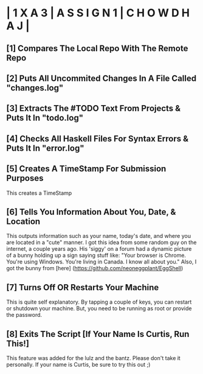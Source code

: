|   1 X A 3   |   A S S I G N 1   |   C H O W D H A J   | 
=========================================================

## [1] Compares The Local Repo With The Remote Repo

## [2] Puts All Uncommited Changes In A File Called "changes.log"

## [3] Extracts The #TODO Text From Projects & Puts It In "todo.log"

## [4] Checks All Haskell Files For Syntax Errors & Puts It In "error.log"

## [5] Creates A TimeStamp For Submission Purposes
This creates a TimeStamp 

## [6] Tells You Information About You, Date, & Location
This outputs information such as your name, today's date, and where you are located in a "cute" manner. I got this idea from some random guy on the internet, a couple years ago. His 'siggy' on a forum had a dynamic picture of a bunny holding up a sign saying stuff like: "Your browser is Chrome. You're using Windows. You're living in Canada. I know all about you." Also, I got the bunny from [here] (https://github.com/neoneggplant/EggShell)

## [7] Turns Off OR Restarts Your Machine
This is quite self explanatory. By tapping a couple of keys, you can restart or shutdown your machine. But, you need to be running as root or provide the password. 

## [8] Exits The Script [If Your Name Is Curtis, Run This!]
This feature was added for the lulz and the bantz. Please don't take it personally. If your name is Curtis, be sure to try this out ;)



